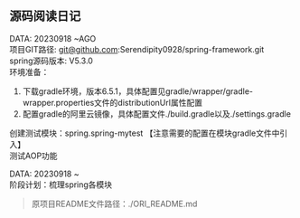 ## 源码阅读日记
DATA: 20230918 ~AGO  
项目GIT路径: git@github.com:Serendipity0928/spring-framework.git  
spring源码版本: V5.3.0  
环境准备：
1. 下载gradle环境，版本6.5.1，具体配置见gradle/wrapper/gradle-wrapper.properties文件的distributionUrl属性配置
2. 配置gradle的阿里云镜像，具体配置文件./build.gradle以及./settings.gradle   

创建测试模块：spring.spring-mytest 【注意需要的配置在模块gradle文件中引入】  
测试AOP功能

DATA: 20230918 ~   
阶段计划：梳理spring各模块


> 原项目README文件路径：./ORI_README.md
